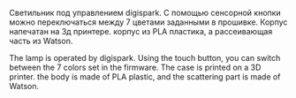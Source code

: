Светильник под управлением digispark.
С помощью сенсорной кнопки можно переключаться между 7 цветами заданными в прошивке.
Корпус напечатан на 3д принтере.
корпус из PLA пластика, а рассеивающая часть из Watson.

The lamp is operated by digispark.
Using the touch button, you can switch between the 7 colors set in the firmware.
The case is printed on a 3D printer.
the body is made of PLA plastic, and the scattering part is made of Watson.
